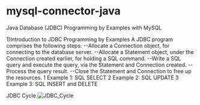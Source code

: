 # mysql-connector-java
Java Database (JDBC) Programming by Examples with MySQL

1)Introduction to JDBC Programming by Examples
A JDBC program comprises the following steps:
    --Allocate a Connection object, for connecting to the database server.
    --Allocate a Statement object, under the Connection created earlier, for holding a SQL command.
    --Write a SQL query and execute the query, via the Statement and Connection created.
    --Process the query result.
    --Close the Statement and Connection to free up the resources.
1  Example 1: SQL SELECT
2  Example 2: SQL UPDATE
3  Example 3: SQL INSERT and DELETE

JDBC Cycle
![JDBC_Cycle](https://user-images.githubusercontent.com/55292211/64912750-5a4be680-d72b-11e9-8ec4-971ea19ed65a.png)
